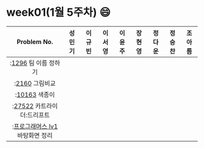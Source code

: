 
# week01(1월 5주차) :smile:


|Problem No.|성민기|이규빈|이서영|이윤주|장현영|정다운|정승찬|조아름|
|:-------------------------:|:-----:|:-----:|:-----:|:-----:|:-----:|:-----:|:-----:|:-----:|
|:[1296](https://www.acmicpc.net/problem/1296) 팀 이름 정하기|||||||||
|:[2160](https://www.acmicpc.net/problem/2160) 그림비교|||||||||
|:[10163](https://www.acmicpc.net/problem/10163) 색종이|||||||||
|:[27522](https://www.acmicpc.net/problem/27522) 카트라이더:드리프트|||||||||
|:[프로그래머스 lv1](https://school.programmers.co.kr/learn/courses/30/lessons/161990) 바탕화면 정리|||||||||